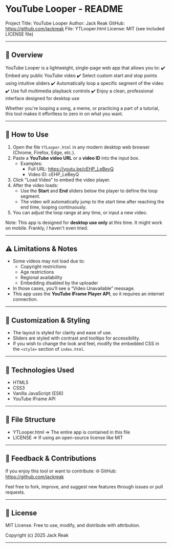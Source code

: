YouTube Looper - README
=======================================

Project Title: YouTube Looper
Author: Jack Reak
GitHub: https://github.com/jackreak
File: YTLooper.html
License: MIT (see included LICENSE file)

---------------------------------------
📌 Overview
---------------------------------------
YouTube Looper is a lightweight, single-page web app that allows you to:
✔️ Embed any public YouTube video
✔️ Select custom start and stop points using intuitive sliders
✔️ Automatically loop a specific segment of the video
✔️ Use full multimedia playback controls
✔️ Enjoy a clean, professional interface designed for desktop use

Whether you're looping a song, a meme, or practicing a part of a tutorial, this tool makes it effortless to zero in on what you want.

---------------------------------------
🚀 How to Use
---------------------------------------
1. Open the file `YTLooper.html` in any modern desktop web browser (Chrome, Firefox, Edge, etc.).
2. Paste a **YouTube video URL** or a **video ID** into the input box.
   - Examples:
     - Full URL: https://youtu.be/cEHP_LeBeyQ
     - Video ID: cEHP_LeBeyQ
3. Click "Load Video" to embed the video player.
4. After the video loads:
   - Use the **Start** and **End** sliders below the player to define the loop segment.
   - The video will automatically jump to the start time after reaching the end time, looping continuously.
5. You can adjust the loop range at any time, or input a new video.

Note: This app is designed for **desktop use only** at this time. It might work on mobile. Frankly, I haven't even tried.

---------------------------------------
⚠️ Limitations & Notes
---------------------------------------
- Some videos may not load due to:
  - Copyright restrictions
  - Age restrictions
  - Regional availability
  - Embedding disabled by the uploader
- In those cases, you’ll see a “Video Unavailable” message.
- This app uses the **YouTube IFrame Player API**, so it requires an internet connection.

---------------------------------------
🎨 Customization & Styling
---------------------------------------
- The layout is styled for clarity and ease of use.
- Sliders are styled with contrast and tooltips for accessibility.
- If you wish to change the look and feel, modify the embedded CSS in the `<style>` section of `index.html`.

---------------------------------------
🔧 Technologies Used
---------------------------------------
- HTML5
- CSS3
- Vanilla JavaScript (ES6)
- YouTube IFrame API

---------------------------------------
📂 File Structure
---------------------------------------
- YTLooper.html      => The entire app is contained in this file
- LICENSE    => If using an open-source license like MIT

---------------------------------------
💬 Feedback & Contributions
---------------------------------------
If you enjoy this tool or want to contribute:
🌐 GitHub: https://github.com/jackreak

Feel free to fork, improve, and suggest new features through issues or pull requests.

---------------------------------------
📜 License
---------------------------------------
MIT License. Free to use, modify, and distribute with attribution.

Copyright (c) 2025 Jack Reak

---------------------------------------
